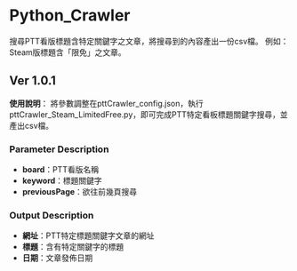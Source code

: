
# Python_Crawler
搜尋PTT看版標題含特定關鍵字之文章，將搜尋到的內容產出一份csv檔。
例如：Steam版標題含「限免」之文章。

## Ver 1.0.1
**使用說明**：
將參數調整在pttCrawler_config.json，執行pttCrawler_Steam_LimitedFree.py，即可完成PTT特定看板標題關鍵字搜尋，並產出csv檔。

### Parameter Description
* **board**：PTT看版名稱
* **keyword**：標題關鍵字
* **previousPage**：欲往前幾頁搜尋

### Output Description
* **網址**：PTT特定標題關鍵字文章的網址
* **標題**：含有特定關鍵字的標題
* **日期**：文章發佈日期
